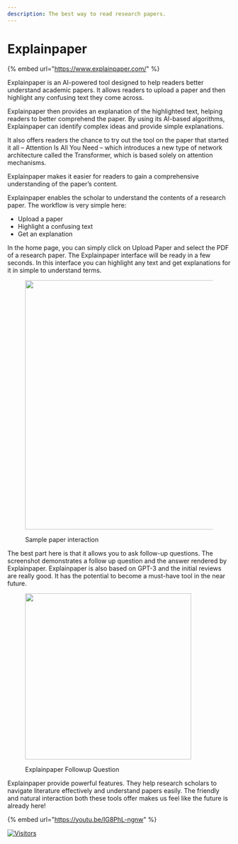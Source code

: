 ```yaml
---
description: The best way to read research papers.
---
```


# Explainpaper

{% embed url="https://www.explainpaper.com/" %}

Explainpaper is an AI-powered tool designed to help readers better understand academic papers. It allows readers to upload a paper and then highlight any confusing text they come across.

Explainpaper then provides an explanation of the highlighted text, helping readers to better comprehend the paper. By using its AI-based algorithms, Explainpaper can identify complex ideas and provide simple explanations.

It also offers readers the chance to try out the tool on the paper that started it all – Attention Is All You Need – which introduces a new type of network architecture called the Transformer, which is based solely on attention mechanisms.

Explainpaper makes it easier for readers to gain a comprehensive understanding of the paper’s content.

Explainpaper enables the scholar to understand the contents of a research paper. The workflow is very simple here:

* Upload a paper
* Highlight a confusing text
* Get an explanation

In the home page, you can simply click on Upload Paper and select the PDF of a research paper. The Explainpaper interface will be ready in a few seconds. In this interface you can highlight any text and get explanations for it in simple to understand terms.

<figure><img src="https://www.opensourceforu.com/wp-content/uploads/2023/01/Figure-11-Explain-Paper-Sample-1.png" alt="" width="563"><figcaption><p>Sample paper interaction</p></figcaption></figure>

The best part here is that it allows you to ask follow-up questions. The screenshot demonstrates a follow up question and the answer rendered by Explainpaper. Explainpaper is also based on GPT-3 and the initial reviews are really good. It has the potential to become a must-have tool in the near future.

<figure><img src="https://www.opensourceforu.com/wp-content/uploads/2023/01/Figure-12-Explainpaper-Followup-Question-1.png" alt="" width="375"><figcaption><p>Explainpaper Followup Question</p></figcaption></figure>

Explainpaper provide powerful features. They help research scholars to navigate literature effectively and understand papers easily. The friendly and natural interaction both these tools offer makes us feel like the future is already here!

{% embed url="https://youtu.be/IG8PhL-ngnw" %}



[![Visitors](https://api.visitorbadge.io/api/visitors?path=https%3A%2F%2Fgithub.com%2Fdrshahizan\&labelColor=%23697689\&countColor=%23555555\&style=plastic)](https://visitorbadge.io/status?path=https%3A%2F%2Fgithub.com%2Fdrshahizan)
